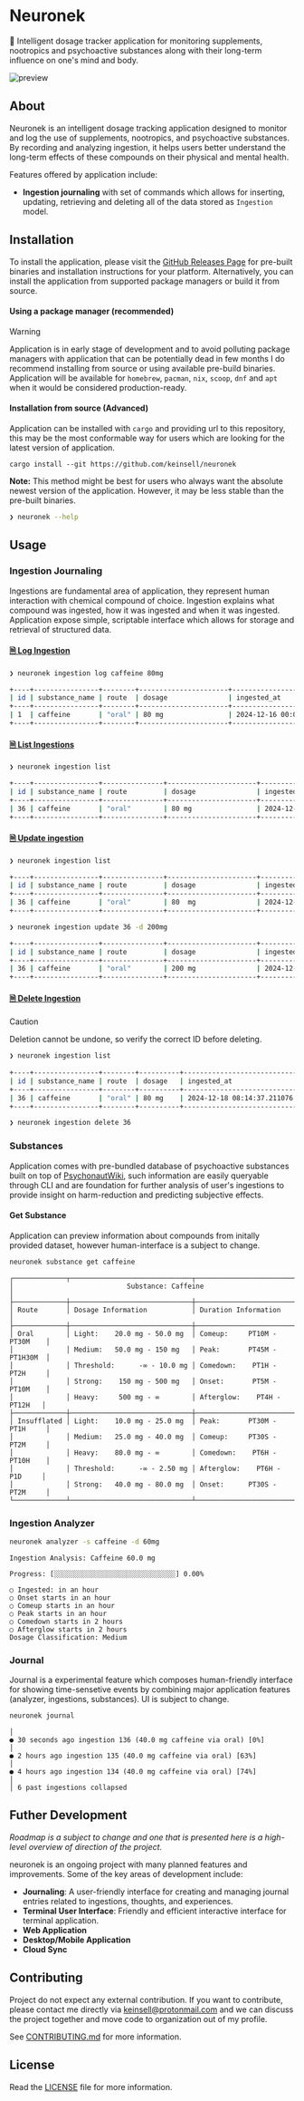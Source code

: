 # Neuronek

🧬 Intelligent dosage tracker application for monitoring supplements, nootropics and psychoactive substances along with
their long-term influence on one's mind and body.

![preview](docs/assets/log_ingestion_preview.png)

## About

Neuronek is an intelligent dosage tracking application designed to monitor and log the use of supplements, nootropics,
and
psychoactive substances. By recording and analyzing ingestion, it helps users better understand the long-term effects
of these compounds on their physical and mental health.

Features offered by application include:

- **Ingestion journaling** with set of commands which allows for inserting, updating, retrieving and deleting all of the
  data stored as `Ingestion` model.

## Installation

To install the application, please visit the [GitHub Releases Page](https://github.com/keinsell/neuronek/releases) for
pre-built binaries and installation instructions for your platform. Alternatively, you can install the application from
supported package managers or build it from source.

#### Using a package manager (recommended)

> [!WARNING]
> Application is in early stage of development and to avoid polluting package managers with application that can be
> potentially dead in few months I do recommend installing from source or using available pre-build binaries.
> Application will be available for `homebrew`, `pacman`, `nix`, `scoop`, `dnf` and `apt` when it would be considered
> production-ready.

#### Installation from source (Advanced)

Application can be installed with `cargo` and providing url to this repository,
this may be the most conformable way for users which are looking for the latest version of application.

```
cargo install --git https://github.com/keinsell/neuronek
```

**Note:** This method might be best for users who always want the absolute newest version of the application. However,
it may be less stable than the pre-built binaries.

```bash
❯ neuronek --help
```

## Usage

### Ingestion Journaling

Ingestions are fundamental area of application, they represent human interaction with chemical compound of choice.
Ingestion explains what compound was ingested, how it was ingested and when it was ingested. Application expose simple,
scriptable interface which allows for storage and retrieval of structured data.

#### [🗎 Log Ingestion](https://keinsell.youtrack.cloud/articles/NEU-A-3)

```bash
❯ neuronek ingestion log caffeine 80mg

+----+----------------+--------+----------------------+-------------------------------+
| id | substance_name | route  | dosage               | ingested_at                   |
+----+----------------+--------+----------------------+-------------------------------+
| 1  | caffeine       | "oral" | 80 mg                | 2024-12-16 00:02:48.977457    |
+----+----------------+--------+----------------------+-------------------------------+
```

#### [🗎 List Ingestions](https://keinsell.youtrack.cloud/articles/NEU-A-7)

```bash
❯ neuronek ingestion list

+----+----------------+---------------+----------------------+----------------------------+
| id | substance_name | route         | dosage               | ingested_at                |
+----+----------------+---------------+----------------------+----------------------------+
| 36 | caffeine       | "oral"        | 80 mg                | 2024-12-18 08:14:37.211076 |
+----+----------------+---------------+----------------------+----------------------------+
```

#### [🗎 Update ingestion](https://keinsell.youtrack.cloud/articles/NEU-A-6)

```bash
❯ neuronek ingestion list

+----+----------------+---------------+----------------------+----------------------------+
| id | substance_name | route         | dosage               | ingested_at                |
+----+----------------+---------------+----------------------+----------------------------+
| 36 | caffeine       | "oral"        | 80  mg               | 2024-12-18 08:14:37.211076 |
+----+----------------+---------------+----------------------+----------------------------+

❯ neuronek ingestion update 36 -d 200mg

+----+----------------+---------------+----------------------+----------------------------+
| id | substance_name | route         | dosage               | ingested_at                |
+----+----------------+---------------+----------------------+----------------------------+
| 36 | caffeine       | "oral"        | 200 mg               | 2024-12-18 08:14:37.211076 |
+----+----------------+---------------+----------------------+----------------------------+
```

#### [🗎 Delete Ingestion](https://keinsell.youtrack.cloud/articles/NEU-A-4)

> [!CAUTION]
> Deletion cannot be undone, so verify the correct ID before deleting.

```bash
❯ neuronek ingestion list
 
+----+----------------+--------+----------+----------------------------+
| id | substance_name | route  | dosage   | ingested_at                |
+----+----------------+--------+----------+----------------------------+
| 36 | caffeine       | "oral" | 80 mg    | 2024-12-18 08:14:37.211076 |
+----+----------------+--------+----------+----------------------------+

❯ neuronek ingestion delete 36
```

### Substances

Application comes with pre-bundled database of psychoactive substances built on top
of [PsychonautWiki](https://psychonautwiki.org), such information are easily queryable through CLI and are foundation
for further analysis of user's ingestions to provide insight on harm-reduction and predicting subjective effects.


#### Get Substance

Application can preview information about compounds from initally provided dataset, however human-interface is a subject to change.

```bash
neuronek substance get caffeine
```

```
┌─────────────┬──────────────────────────────┬──────────────────────────────┐
│                            Substance: Caffeine                            │
├─────────────┼──────────────────────────────┼──────────────────────────────┤
│ Route       │ Dosage Information           │ Duration Information         │
├─────────────┼──────────────────────────────┼──────────────────────────────┤
│ Oral        │ Light:    20.0 mg - 50.0 mg  │ Comeup:     PT10M - PT30M    │
│             │ Medium:   50.0 mg - 150 mg   │ Peak:       PT45M - PT1H30M  │
│             │ Threshold:      -∞ - 10.0 mg │ Comedown:    PT1H - PT2H     │
│             │ Strong:    150 mg - 500 mg   │ Onset:       PT5M - PT10M    │
│             │ Heavy:     500 mg - ∞        │ Afterglow:    PT4H - PT12H   │
├─────────────┼──────────────────────────────┼──────────────────────────────┤
│ Insufflated │ Light:    10.0 mg - 25.0 mg  │ Peak:       PT30M - PT1H     │
│             │ Medium:   25.0 mg - 40.0 mg  │ Comeup:     PT30S - PT2M     │
│             │ Heavy:    80.0 mg - ∞        │ Comedown:    PT6H - PT10H    │
│             │ Threshold:      -∞ - 2.50 mg │ Afterglow:    PT6H - P1D     │
│             │ Strong:   40.0 mg - 80.0 mg  │ Onset:      PT30S - PT2M     │
└─────────────┴──────────────────────────────┴──────────────────────────────┘
```

### Ingestion Analyzer

```bash
neuronek analyzer -s caffeine -d 60mg
```

```
Ingestion Analysis: Caffeine 60.0 mg

Progress: [░░░░░░░░░░░░░░░░░░░░░░░░░░░░░░] 0.00%

○ Ingested: in an hour
○ Onset starts in an hour
○ Comeup starts in an hour
○ Peak starts in an hour
○ Comedown starts in 2 hours
○ Afterglow starts in 2 hours
Dosage Classification: Medium
```

### Journal

Journal is a experimental feature which composes human-friendly interface for showing time-sensetive events by combining major application features (analyzer, ingestions, substances). UI is subject to change.

```bash
neuronek journal
```

```
│
● 30 seconds ago ingestion 136 (40.0 mg caffeine via oral) [0%]
│
● 2 hours ago ingestion 135 (40.0 mg caffeine via oral) [63%]
│
● 4 hours ago ingestion 134 (40.0 mg caffeine via oral) [74%]
│
│ 6 past ingestions collapsed
```

## Futher Development

*Roadmap is a subject to change and one that is presented here is a high-level overview of direction of the project.*

neuronek is an ongoing project with many planned features and improvements. Some of the key areas of development
include:

- **Journaling**: A user-friendly interface for creating and managing journal entries related to ingestions, thoughts,
  and experiences.
- **Terminal User Interface**: Friendly and efficient interactive interface for terminal application.
- **Web Application**
- **Desktop/Mobile Application**
- **Cloud Sync**

## Contributing

Project do not expect any external contribution. If you want to contribute, please contact me directly
via [keinsell@protonmail.com]() and we can discuss the project together and move code to
organization out of my profile.

See [CONTRIBUTING.md](CONTRIBUTING.md) for more information.

## License

Read the [LICENSE](LICENSE) file for more information.
